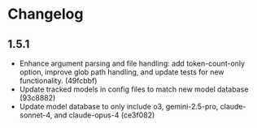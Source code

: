 # Changelog

## 1.5.1

- Enhance argument parsing and file handling: add token-count-only option, improve glob path handling, and update tests for new functionality. (49fcbbf)
- Update tracked models in config files to match new model database (93c8882)
- Update model database to only include o3, gemini-2.5-pro, claude-sonnet-4, and claude-opus-4 (ce3f082) 